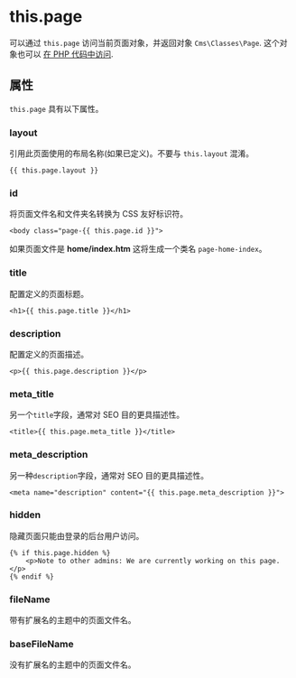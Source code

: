 # this.page

可以通过 `this.page` 访问当前页面对象，并返回对象 `Cms\Classes\Page`. 这个对象也可以 [在 PHP 代码中访问](../cms/pages.md#oc-page-variables).

## 属性

`this.page` 具有以下属性。

### layout

引用此页面使用的布局名称(如果已定义)。不要与 `this.layout` 混淆。

```twig
{{ this.page.layout }}
```

### id

将页面文件名和文件夹名转换为 CSS 友好标识符。

```twig
<body class="page-{{ this.page.id }}">
```

如果页面文件是 **home/index.htm** 这将生成一个类名 `page-home-index`。

### title

配置定义的页面标题。

```twig
<h1>{{ this.page.title }}</h1>
```

### description

配置定义的页面描述。

```twig
<p>{{ this.page.description }}</p>
```

### meta_title

另一个`title`字段，通常对 SEO 目的更具描述性。

```twig
<title>{{ this.page.meta_title }}</title>
```

### meta_description

另一种`description`字段，通常对 SEO 目的更具描述性。

```twig
<meta name="description" content="{{ this.page.meta_description }}">
```

### hidden

隐藏页面只能由登录的后台用户访问。

```twig
{% if this.page.hidden %}
    <p>Note to other admins: We are currently working on this page.</p>
{% endif %}
```

### fileName

带有扩展名的主题中的页面文件名。

### baseFileName

没有扩展名的主题中的页面文件名。
